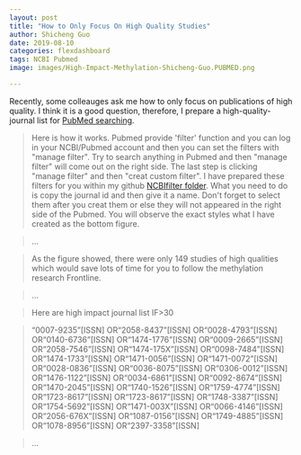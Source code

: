 ```yaml
---
layout: post
title: "How to Only Focus On High Quality Studies"
author: Shicheng Guo
date: 2019-08-10
categories: flexdashboard
tags: NCBI Pubmed 
image: images/High-Impact-Methylation-Shicheng-Guo.PUBMED.png

---
```


Recently, some colleauges ask me how to only focus on publications of high quality. I think it is a good question, therefore, I prepare a high-quality-journal list for [PubMed searching](https://www.ncbi.nlm.nih.gov/pubmed/). 

> Here is how it works. Pubmed provide 'filter' function and you can log in your NCBI/Pubmed account and then you can set the filters with "manage filter". Try to search anything in Pubmed and then "manage filter" will come out on the right side. The last step is clicking "manage filter" and then "creat custom filter". I have prepared these filters for you within my github [NCBIfilter folder](https://github.com/Shicheng-Guo/HowtoBook/tree/master/NCBIFilter). What you need to do is copy the journal id and then give it a name. Don't forget to select them after you creat them or else they will not appeared in the right side of the Pubmed. You will observe the exact styles what I have created as the bottom figure. 

> ...

> As the figure showed, there were only 149 studies of high qualities which would save lots of time for you to follow the methylation research Frontline. 

> ...

> Here are high impact journal list IF>30

> “0007-9235”[ISSN] OR“2058-8437”[ISSN] OR“0028-4793”[ISSN] OR“0140-6736”[ISSN] OR“1474-1776”[ISSN] OR“0009-2665”[ISSN] OR“2058-7546”[ISSN] OR“1474-175X”[ISSN] OR“0098-7484”[ISSN] OR“1474-1733”[ISSN] OR“1471-0056”[ISSN] OR“1471-0072”[ISSN] OR“0028-0836”[ISSN] OR“0036-8075”[ISSN] OR“0306-0012”[ISSN] OR“1476-1122”[ISSN] OR“0034-6861”[ISSN] OR“0092-8674”[ISSN] OR“1470-2045”[ISSN] OR“1740-1526”[ISSN] OR“1759-4774”[ISSN] OR“1723-8617”[ISSN] OR“1723-8617”[ISSN] OR“1748-3387”[ISSN] OR“1754-5692”[ISSN] OR“1471-003X”[ISSN] OR“0066-4146”[ISSN] OR“2056-676X”[ISSN] OR“1087-0156”[ISSN] OR“1749-4885”[ISSN] OR“1078-8956”[ISSN] OR“2397-3358”[ISSN]

> ...



